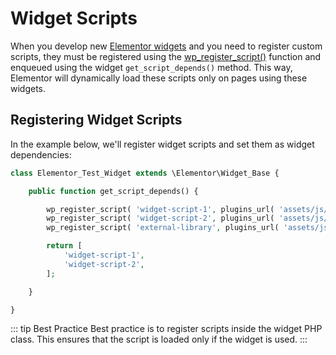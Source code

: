 # Widget Scripts

When you develop new [Elementor widgets](/widgets/) and you need to register custom scripts, they must be registered using the [wp_register_script()](https://developer.wordpress.org/reference/functions/wp_register_script/) function and enqueued using the widget `get_script_depends()` method. This way, Elementor will dynamically  load these scripts only on pages using these widgets.

## Registering Widget Scripts

In the example below, we'll register widget scripts and set them as widget dependencies:

```php
class Elementor_Test_Widget extends \Elementor\Widget_Base {

	public function get_script_depends() {

		wp_register_script( 'widget-script-1', plugins_url( 'assets/js/widget-script-1.js', __FILE__ ) );
		wp_register_script( 'widget-script-2', plugins_url( 'assets/js/widget-script-2.js', __FILE__ ), [ 'external-library' ] );
		wp_register_script( 'external-library', plugins_url( 'assets/js/libs/external-library.js', __FILE__ ) );

		return [
			'widget-script-1',
			'widget-script-2',
		];

	}

}
```

::: tip Best Practice
Best practice is to register scripts inside the widget PHP class. This ensures that the script is loaded only if the widget is used.
:::
